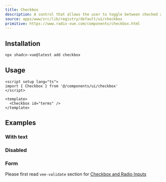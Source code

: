 ```yaml
---
title: Checkbox
description: A control that allows the user to toggle between checked and not checked.
source: apps/www/src/lib/registry/default/ui/checkbox
primitive: https://www.radix-vue.com/components/checkbox.html
---
```


<ComponentPreview name="CheckboxDemo"  />

## Installation

```bash
npx shadcn-vue@latest add checkbox
```

## Usage

```vue
<script setup lang="ts">
import { Checkbox } from '@/components/ui/checkbox'
</script>

<template>
  <Checkbox id="terms" />
</template>
```

## Examples

### With text

<ComponentPreview name="CheckboxWithText" />

### Disabled

<ComponentPreview name="CheckboxDisabled"  />

### Form

Please first read `vee-validate` section for [Checkbox and Radio Inputs](https://vee-validate.logaretm.com/v4/examples/checkboxes-and-radio/)

<ComponentPreview name="CheckboxFormSingle" />

<ComponentPreview name="CheckboxFormMultiple" />
